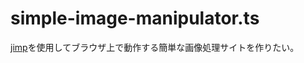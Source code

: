 # simple-image-manipulator.ts

[jimp](https://www.npmjs.com/package/jimp)を使用してブラウザ上で動作する簡単な画像処理サイトを作りたい。  
